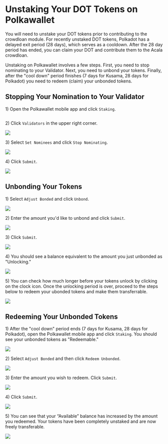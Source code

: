 # Unstaking Your DOT Tokens on Polkawallet

You will need to unstake your DOT tokens prior to contributing to the crowdloan module. For recently unstaked DOT tokens, Polkadot has a delayed exit period (28 days), which serves as a cooldown. After the 28 day period has ended, you can claim your DOT and contribute them to the Acala crowdloan.

Unstaking on Polkawallet involves a few steps. First, you need to stop nominating to your Validator. Next, you need to unbond your tokens. Finally, after the "cool down" period finishes (7 days for Kusama, 28 days for Polkadot) you need to redeem (claim) your unbonded tokens.

## Stopping Your Nomination to Your Validator

1\) Open the Polkawallet mobile app and click `Staking`.

<img src="../../../../.gitbook/assets/image (36) (1).png" alt="" data-size="original">

2\) Click `Validators` in the upper right corner.

![](<../../../../.gitbook/assets/image (31) (1).png>)

3\) Select `Set Nominees` and click `Stop Nominating`.

![](<../../../../.gitbook/assets/image (35) (1).png>)

4\) Click `Submit`.

![](<../../../../.gitbook/assets/image (38) (1) (1).png>)

## Unbonding Your Tokens&#x20;

1\) Select `Adjust Bonded` and click `Unbond`.

![](<../../../../.gitbook/assets/image (40) (1).png>)

2\) Enter the amount you'd like to unbond and click `Submit`.

![](<../../../../.gitbook/assets/image (42) (1).png>)

3\) Click `Submit`.

![](<../../../../.gitbook/assets/image (33).png>)

4\) You should see a balance equivalent to the amount you just unbonded as "Unlocking."

![](<../../../../.gitbook/assets/image (41).png>)

5\) You can check how much longer before your tokens unlock by clicking on the clock icon. Once the unlocking period is over, proceed to the steps below to redeem your ubonded tokens and make them transferrable.

![](<../../../../.gitbook/assets/image (39) (1) (1).png>)

## Redeeming Your Unbonded Tokens

1\) After the "cool down" period ends (7 days for Kusama, 28 days for Polkadot), open the Polkawallet mobile app and click `Staking`. You should see your unbonded tokens as "Redeemable."

![](<../../../../.gitbook/assets/image (37) (1) (1).png>)

2\) Select `Adjust Bonded` and then click `Redeem Unbonded`.

![](<../../../../.gitbook/assets/image (30).png>)

3\) Enter the amount you wish to redeem. Click `Submit`.

![](<../../../../.gitbook/assets/image (32) (1) (1).png>)

4\) Click `Submit`.

![](<../../../../.gitbook/assets/image (34) (1).png>)

5\) You can see that your “Available” balance has increased by the amount you redeemed. Your tokens have been completely unstaked and are now freely transferable.

![](<../../../../.gitbook/assets/image (43) (1).png>)
